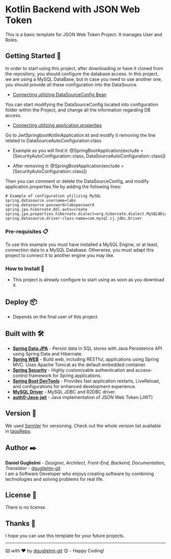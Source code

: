 
# Kotlin Backend with JSON Web Token

This is a basic template for JSON Web Token Project. It manages User and Roles.

## Getting Started 🚀

In order to start using this project, after downloading or have it cloned from the repository, you should configure the database access.
In this project, we are using a MySQL DataBase, but in case you need to use another one, you should provide all these configuration into the DataSource.

* [Connecting utilizing DataSourceConfig Bean](#)

You can start modifying the DataSourceConfig located into configuration folder within the Project, and change all the information regarding DB access. 

* [Connecting utilizing application.properties](#)

Go to JwtSpringbootKotlinApplication.kt and modify it removing the line related to DataSourceAutoConfiguration:class

* Example as you will find it:
@SpringBootApplication(exclude = [SecurityAutoConfiguration::class, DataSourceAutoConfiguration::class])


* After removing it:
@SpringBootApplication(exclude = [SecurityAutoConfiguration::class])

Then you can comment or delete the DataSourceConfig, and modify application.properties file by adding the following lines:
```#spring.datasource.url=jdbc:mysql://localhost:3306/labs
# Example of configuration utilizing MySQL
spring.datasource.username=labs
spring.datasource.password=labspassword
spring.jpa.hibernate.ddl-auto=create
spring.jpa.properties.hibernate.dialect=org.hibernate.dialect.MySQL8Dialect
spring.datasource.driver-class-name=com.mysql.cj.jdbc.Driver
```

### Pre-requisites 📋

To use this example you must have installed a MySQL Engine, or at least, connection data to a MySQL Database. Otherwise, you must adapt this project to connect it to another engine you may like.



### How to Install 🔧
 * This project is already configure to start using as soon as you download it.

## Deploy 📦
 * Depends on the final user of this project.


## Built with 🛠️


* [<b>Spring Data JPA</b>](https://spring.io/projects/spring-data-jpa) - Persist data in SQL stores with Java Persistence API using Spring Data and Hibernate.
* [<b>Spring WEB</b>](https://spring.io/guides/gs/spring-boot/) - Build web, including RESTful, applications using Spring MVC. Uses Apache Tomcat as the default
  embedded container.
* [<b>Spring Security</b>](https://spring.io/projects/spring-security) - Highly customizable authentication and access-control framework for Spring applications.
* [<b>Spring Boot DevTools</b>](https://docs.spring.io/spring-boot/docs/current/reference/html/using.html) - Provides fast application restarts, LiveReload, and configurations for enhanced
  development experience.
* [<b>MySQL Driver</b>](https://spring.io/guides/gs/accessing-data-mysql/) - MySQL JDBC and R2DBC driver.
* [<b>auth0-Java-jwt</b>](https://mvnrepository.com/artifact/com.auth0/java-jwt/3.18.1) - Java implementation of JSON Web Token (JWT)


## Version 📌

We used [SemVer](http://semver.org/) for versioning. Check out the whole version list available in [tagsRepo](https://github.com/dguglielmi-git/jwt-springboot-kotlin/tags).


## Author ✒️

**Daniel Guglielmi** - *Designer, Architect, Front-End, Backend, Documentation, Translator* - [dguglielmi-git](https://github.com/dguglielmi-git)
\
I am a Software Developer who enjoys creating software by combining technologies and solving problems for real life.


## License 📄

There is no license.

## Thanks 🎁

I hope you can use this template for your future projects.



---
⌨️ with ❤️ by [dguglielmi-git](https://github.com/dguglielmi-git) 😊 - Happy Coding!